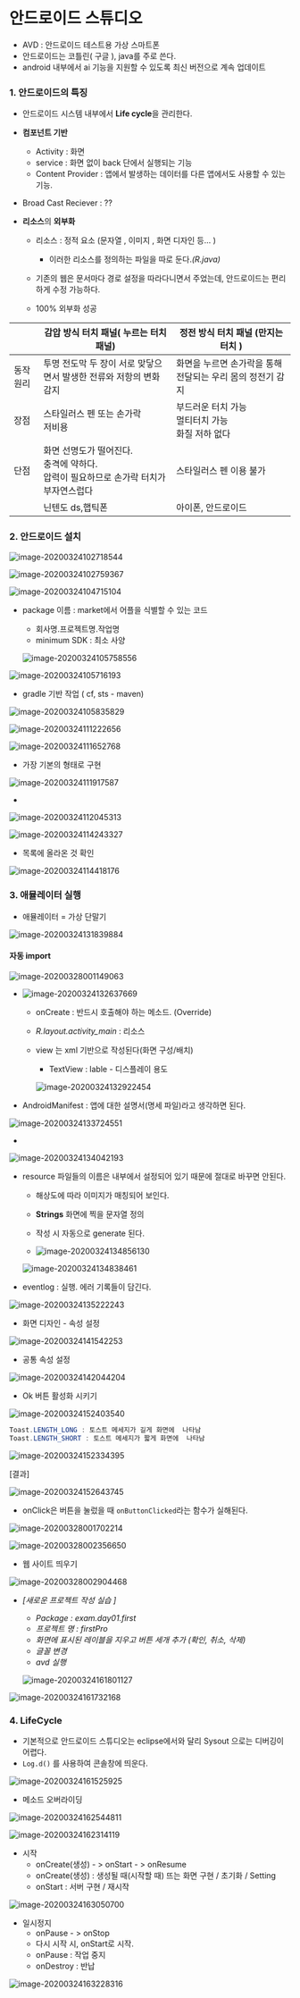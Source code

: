 # 안드로이드 스튜디오

* AVD : 안드로이드 테스트용 가상 스마트폰
* 안드로이드는 코틀린( 구글 ), java를 주로 쓴다. 
* android 내부에서 ai 기능을 지원할 수 있도록 최신 버전으로 계속 업데이트 

### 1. 안드로이드의 특징 

* 안드로이드 시스템 내부에서 **Life cycle**을 관리한다.

* **컴포넌트 기반**
  
  * Activity  : 화면
  * service : 화면 없이 back 단에서 실행되는 기능
  * Content Provider : 앱에서 발생하는 데이터를 다른 앱에서도 사용할 수 있는 기능.
* Broad Cast Reciever : ??
  
* **리소스**의 **외부화** 

  * 리소스 : 정적 요소 (문자열 , 이미지 , 화면 디자인 등... )

    * 이러한 리소스를 정의하는 파일을 따로 둔다.*(R.java)*
    
  * 기존의 웹은 문서마다 경로 설정을 따라다니면서 주었는데, 안드로이드는 편리하게 수정 가능하다.
  
  * 100% 외부화 성공
    

|           | 감압 방식 터치 패널( 누르는 터치 패널)                       | 정전 방식 터치 패널 (만지는 터치 )                         |
| --------- | ------------------------------------------------------------ | ---------------------------------------------------------- |
| 동작 원리 | 투명 전도막 두 장이 서로 맞닿으면서 발생한 전류와 저항의 변화 감지 | 화면을 누르면 손가락을 통해 전달되는 우리 몸의 정전기 감지 |
| 장점      | 스타일러스 펜 또는 손가락<br />저비용                        | 부드러운 터치 가능<br />멀티터치 가능<br />화질 저하 없다  |
| 단점      | 화면 선명도가 떨어진다.<br />충격에 약하다.<br />압력이 필요하므로 손가락 터치가 부자연스럽다 | 스타일러스 펜 이용 불가                                    |
|           | 닌텐도 ds,햅틱폰                                             | 아이폰, 안드로이드                                         |

### 2. 안드로이드 설치

![image-20200324102718544](images/image-20200324102718544.png)

![image-20200324102759367](images/image-20200324102759367.png)

![image-20200324104715104](images/image-20200324104715104.png)

* package 이름 : market에서 어플을 식별할 수 있는 코드 

  * 회사명.프로젝트명.작업명
  * minimum SDK : 최소 사양

  ![image-20200324105758556](images/image-20200324105758556.png)

![image-20200324105716193](images/image-20200324105716193.png)

* gradle 기반 작업 ( cf, sts - maven)

![image-20200324105835829](images/image-20200324105835829.png)

![image-20200324111222656](images/image-20200324111222656.png)

![image-20200324111652768](images/image-20200324111652768.png)

* 가장 기본의 형태로 구현

![image-20200324111917587](images/image-20200324111917587.png)

*

![image-20200324112045313](images/image-20200324112045313.png)

![image-20200324114243327](images/image-20200324114243327.png)

* 목록에 올라온 것 확인

![image-20200324114418176](images/image-20200324114418176.png)

### 3. 애뮬레이터 실행

* 애뮬레이터 = 가상 단말기

![image-20200324131839884](images/image-20200324131839884.png)

#### 자동 import 

![image-20200328001149063](images/image-20200328001149063.png)

* ![image-20200324132637669](images/image-20200324132637669.png)

  * onCreate : 반드시 호출해야 하는 메소드. (Override)

  * *R.layout.activity_main* : 리소스

  * view 는 xml 기반으로 작성된다(화면 구성/배치) 

    * TextView : lable - 디스플레이 용도 

    ![image-20200324132922454](images/image-20200324132922454.png)

* AndroidManifest : 앱에 대한 설명서(명세 파일)라고 생각하면 된다. 

![image-20200324133724551](images/image-20200324133724551.png)

* 

![image-20200324134042193](images/image-20200324134042193.png)

* resource 파일들의 이름은 내부에서 설정되어 있기 때문에 절대로 바꾸면 안된다. 

  * 해상도에 따라 이미지가 매칭되어 보인다.
  * **Strings** 화면에 찍을 문자열 정의
  * 작성 시 자동으로 generate 된다.

  * ![image-20200324134856130](images/image-20200324134856130.png)

  

  ![image-20200324134838461](images/image-20200324134838461.png)

  

* eventlog : 실행. 에러 기록들이 담긴다. 

![image-20200324135222243](images/image-20200324135222243.png)

* 화면 디자인 - 속성 설정 

![image-20200324141542253](images/image-20200324141542253.png)

* 공통 속성 설정

![image-20200324142044204](images/image-20200324142044204.png)

* Ok 버튼 활성화 시키기

![image-20200324152403540](images/image-20200324152403540.png)

```java
Toast.LENGTH_LONG : 토스트 메세지가 길게 화면에  나타남
Toast.LENGTH_SHORT : 토스트 메세지가 짧게 화면에  나타남
```



![image-20200324152334395](images/image-20200324152334395.png)

[결과]

![image-20200324152643745](images/image-20200324152643745.png)

* onClick은 버튼을 눌렀을 때 `onButtonClicked`라는 함수가 실해된다. 

![image-20200328001702214](images/image-20200328001702214.png)

![image-20200328002356650](images/image-20200328002356650.png)

* 웹 사이트 띄우기

![image-20200328002904468](images/image-20200328002904468.png)

* *[새로운 프로젝트 작성 실습 ]* 

  * *Package : exam.day01.first*
  * *프로젝트 명 : firstPro*
  * *화면에 표시된 레이블을 지우고 버튼 세개 추가 (확인, 취소, 삭제)*
  * *글꼴 변경*
  * *avd 실행*

  ![image-20200324161801127](images/image-20200324161801127.png)

![image-20200324161732168](images/image-20200324161732168.png)

### 4. LifeCycle

*  기본적으로 안드로이드 스튜디오는 eclipse에서와 달리 Sysout 으로는 디버깅이 어렵다. 
  * `Log.d()` 를 사용하여 콘솔창에 띄운다. 

![image-20200324161525925](images/image-20200324161525925.png)

* 메소드 오버라이딩

![image-20200324162544811](images/image-20200324162544811.png)

![image-20200324162314119](images/image-20200324162314119.png)



* 시작
  * onCreate(생성) - > onStart - > onResume
  * onCreate(생성) : 생성될 때(시작할 때) 뜨는 화면 구현 / 초기화 / Setting
  * onStart : 서버 구현 / 재시작

![image-20200324163050700](images/image-20200324163050700.png)

* 일시정지 
  * onPause - > onStop
  * 다시 시작 시, onStart로 시작.
  * onPause : 작업 중지
  * onDestroy : 반납

![image-20200324163228316](images/image-20200324163228316.png)